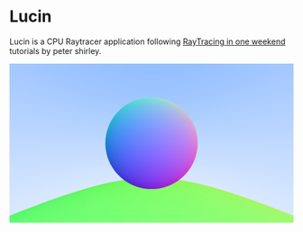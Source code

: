 # Lucin
Lucin is a CPU Raytracer application following [RayTracing in one weekend](https://raytracing.github.io/books/RayTracingInOneWeekend.html) tutorials by peter shirley.  

![image](https://github.com/ErfanMo77/Lucin/blob/main/Lucin/image.jpg)
